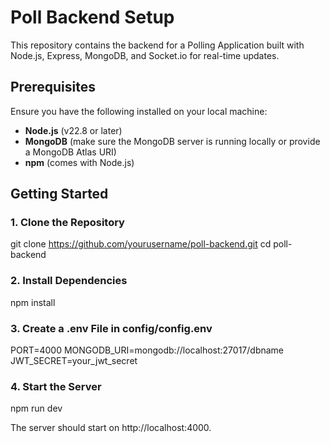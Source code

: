 # Poll Backend Setup

This repository contains the backend for a Polling Application built with Node.js, Express, MongoDB, and Socket.io for real-time updates.

## Prerequisites

Ensure you have the following installed on your local machine:

- **Node.js** (v22.8 or later)
- **MongoDB** (make sure the MongoDB server is running locally or provide a MongoDB Atlas URI)
- **npm** (comes with Node.js)

## Getting Started

### 1. Clone the Repository
git clone https://github.com/yourusername/poll-backend.git
cd poll-backend

### 2. Install Dependencies
npm install

### 3. Create a .env File in config/config.env

PORT=4000
MONGODB_URI=mongodb://localhost:27017/dbname
JWT_SECRET=your_jwt_secret

### 4. Start the Server
npm run dev

The server should start on http://localhost:4000.

